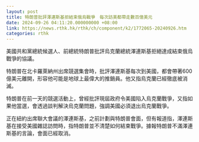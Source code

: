 ```yaml
---
layout: post
title: 特朗普批評澤連斯基拒結束俄烏戰爭　每次訪美都帶走數百億美元
date: 2024-09-26 04:11:20.000000000 +08:00
link: https://news.rthk.hk/rthk/ch/component/k2/1772065-20240926.htm
categories: rthk
---
```


美國共和黨總統候選人、前總統特朗普批評烏克蘭總統澤連斯基拒絕達成結束俄烏戰爭的協議。

特朗普在北卡羅萊納州出席競選集會時，批評澤連斯基每次到美國，都會帶著600億美元離開，形容他可能是地球上最偉大的推銷員。他又指烏克蘭已經徹底被消滅。

特朗普在前一天的競選活動上，曾經批評現屆政府令美國陷入烏克蘭戰爭，又指如果他當選，會透過談判解決烏克蘭問題，強調美國必須退出烏克蘭戰爭。

正在紐約出席聯大會議的澤連斯基，之前計劃與特朗普會面，但有報道指，澤連斯基在接受美國雜誌訪問時，指特朗普並不清楚如何結束戰爭。據報特朗普不滿澤連斯基的言論，會面已經取消。

